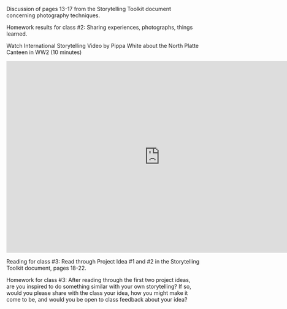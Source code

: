 Discussion of pages 13-17 from the Storytelling Toolkit document concerning photography techniques.

Homework results for class #2: Sharing experiences, photographs, things learned. 

Watch International Storytelling Video by Pippa White about the North Platte Canteen in WW2 (10 minutes)  

<iframe width="800" height="500" src="https://www.youtube.com/embed/av5k-yQzBJk" title="YouTube video player" frameborder="0" allow="accelerometer; autoplay; clipboard-write; encrypted-media; gyroscope; picture-in-picture" allowfullscreen></iframe>

Reading for class #3: Read through Project Idea #1 and #2 in the Storytelling Toolkit document, pages 18-22. 

Homework for class #3: After reading through the first two project ideas, are you inspired to do something similar with your own storytelling? If so, would you please share with the class your idea, how you might make it come to be, and would you be open to class feedback about your idea?  
